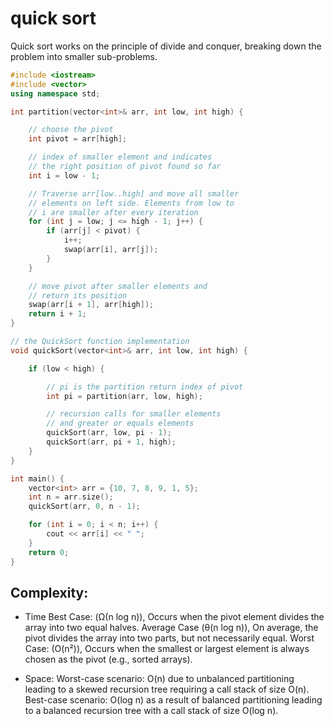 # quick sort

Quick sort works on the principle of divide and conquer, breaking down the problem into smaller sub-problems.

```cpp
#include <iostream>
#include <vector>
using namespace std;

int partition(vector<int>& arr, int low, int high) {

    // choose the pivot
    int pivot = arr[high];

    // index of smaller element and indicates
    // the right position of pivot found so far
    int i = low - 1;

    // Traverse arr[low..high] and move all smaller
    // elements on left side. Elements from low to
    // i are smaller after every iteration
    for (int j = low; j <= high - 1; j++) {
        if (arr[j] < pivot) {
            i++;
            swap(arr[i], arr[j]);
        }
    }

    // move pivot after smaller elements and
    // return its position
    swap(arr[i + 1], arr[high]);
    return i + 1;
}

// the QuickSort function implementation
void quickSort(vector<int>& arr, int low, int high) {

    if (low < high) {

        // pi is the partition return index of pivot
        int pi = partition(arr, low, high);

        // recursion calls for smaller elements
        // and greater or equals elements
        quickSort(arr, low, pi - 1);
        quickSort(arr, pi + 1, high);
    }
}

int main() {
    vector<int> arr = {10, 7, 8, 9, 1, 5};
    int n = arr.size();
    quickSort(arr, 0, n - 1);

    for (int i = 0; i < n; i++) {
        cout << arr[i] << " ";
    }
    return 0;
}
```

## Complexity:

- Time
  Best Case: (Ω(n log n)), Occurs when the pivot element divides the array into two equal halves.
  Average Case (θ(n log n)), On average, the pivot divides the array into two parts, but not necessarily equal.
  Worst Case: (O(n²)), Occurs when the smallest or largest element is always chosen as the pivot (e.g., sorted arrays).

- Space:
  Worst-case scenario: O(n) due to unbalanced partitioning leading to a skewed recursion tree requiring a call stack of size O(n).
  Best-case scenario: O(log n) as a result of balanced partitioning leading to a balanced recursion tree with a call stack of size O(log n).
